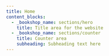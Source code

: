 ```yaml
---
title: Home
content_blocks:
  - _bookshop_name: sections/hero
    title: Title area for the website
  - _bookshop_name: sections/counter
    title: Counter area
    subheading: Subheading text here
---
```


